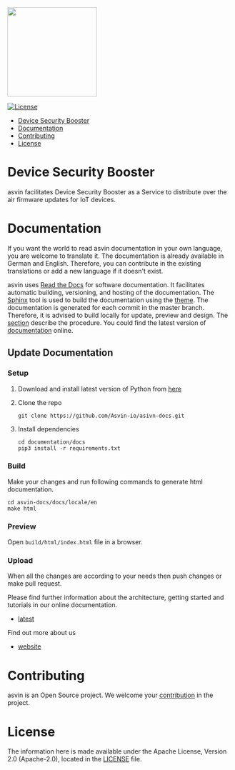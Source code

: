 <img src="images/logo.png" width="200"/>

[![License](https://img.shields.io/badge/License-Apache%202.0-blue.svg)](LICENSE)

- [Device Security Booster](#asvin)
- [Documentation](#documentation)
- [Contributing](#contributing)
- [License](#license)

# Device Security Booster

asvin facilitates Device Security Booster as a Service to distribute over the air firmware updates for IoT devices.

# Documentation

If you want the world to read asvin documentation in your own language, you are welcome to translate it. The documentation is already available in German and English. Therefore, you can contribute in the existing translations or add a new language if it doesn't exist.

asvin uses [Read the Docs](https://readthedocs.org/) for software documentation. It facilitates automatic building, versioning, and hosting of the documentation. The [Sphinx](https://www.sphinx-doc.org/en/master/) tool is used to build the documentation using the [theme](https://github.com/readthedocs/sphinx_rtd_theme).
The documentation is generated for each commit in the master branch. Therefore, it is advised to build locally for update, preview and design. The [section](#update-documentation) describe the procedure. You could find the latest version of [documentation](https://asvin.readthedocs.io/en/latest/index.html) online.

## Update Documentation

### Setup

1. Download and install latest version of Python from [here](https://www.python.org/downloads/)
2. Clone the repo
   ```
   git clone https://github.com/Asvin-io/asivn-docs.git
   ```
3. Install dependencies

   ```
   cd documentation/docs
   pip3 install -r requirements.txt
   ```

### Build

Make your changes and run following commands to generate html documentation.

```
cd asvin-docs/docs/locale/en
make html
```

### Preview

Open `build/html/index.html` file in a browser.

### Upload

When all the changes are according to your needs then push changes or make pull request.

Please find further information about the architecture, getting started and tutorials in our online documentation.

- [latest](https://asvin.readthedocs.io/en/latest/index.html)

Find out more about us

- [website](https://asvin.io)

# Contributing

asvin is an Open Source project. We welcome your [contribution](https://asvin.readthedocs.io/en/latest/contributing/contributing.html) in the project.

# License

The information here is made available under the Apache License, Version 2.0 (Apache-2.0), located in the [LICENSE](LICENSE) file.
